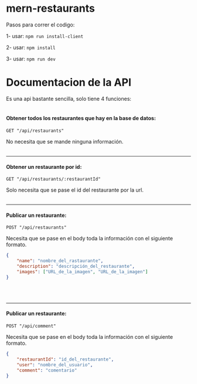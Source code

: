# mern-restaurants

Pasos para correr el codigo:

1- usar: `npm run install-client`

2- usar: `npm install`

3- usar: `npm run dev`


# Documentacion de la API

Es una api bastante sencilla, solo tiene 4 funciones:
<br>
<br>

#### Obtener todos los restaurantes que hay en la base de datos:

`GET "/api/restaurants"`

No necesita que se mande ninguna información.
<br>
<br>
<hr>

#### Obtener un restaurante por id:

`GET "/api/restaurants/:restaurantId"`

Solo necesita que se pase el id del restaurante por la url.
<br>
<br>
<hr>

#### Publicar un restaurante:

`POST "/api/restaurants"`

Necesita que se pase en el body toda la información con el siguiente formato.

```json 
{
    "name": "nombre_del_rastaurante",
    "description": "descripción_del_restaurante",
    "images": ["URL_de_la_imagen", "URL_de_la_imagen"]
}
```
<br>
<br>
<hr>

#### Publicar un restaurante:

`POST "/api/comment"`

Necesita que se pase en el body toda la información con el siguiente formato.

```json
{
    "restaurantId": "id_del_restaurante",
    "user": "nombre_del_usuario",
    "comment": "comentario"
}
```


